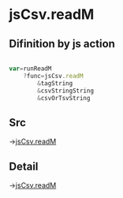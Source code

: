 # jsCsv.readM

## Difinition by js action

```js.js

var=runReadM
	?func=jsCsv.readM
		&tagString
		&csvStringString
		&csvOrTsvString
```

## Src

->[jsCsv.readM](https://github.com/puutaro/CommandClick/blob/master/app/src/main/java/com/puutaro/commandclick/fragment_lib/terminal_fragment/js_interface/JsCsv.kt#L155)

## Detail

->[jsCsv.readM](https://github.com/puutaro/CommandClick/blob/master/md/developer/js_interface/details/JsCsv/readM.md)
